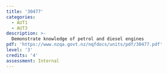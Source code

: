 ```yaml
---
title: '30477'
categories:
  - AUT1
  - AUT3
description: >-
  Demonstrate knowledge of petrol and diesel engines
pdf: 'https://www.nzqa.govt.nz/nqfdocs/units/pdf/30477.pdf'
level: '3'
credits: '4'
assessment: Internal
---
```


